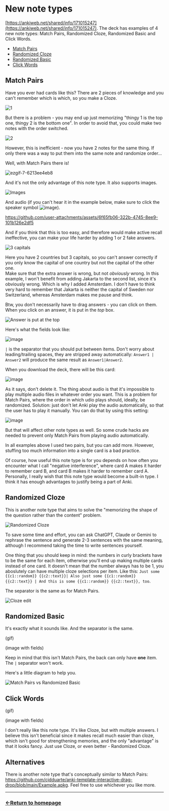 # New note types

[https://ankiweb.net/shared/info/171015247](https://ankiweb.net/shared/info/171015247). The deck has examples of 4 new note types: Match Pairs, Randomized Cloze, Randomized Basic and Click Words.

- [Match Pairs](#match-pairs)
- [Randomized Cloze](#randomized-cloze)
- [Randomized Basic](#randomized-basic)
- [Click Words](#click-words)

## Match Pairs

Have you ever had cards like this? There are 2 pieces of knowledge and you can't remember which is which, so you make a Cloze.

![1](https://github.com/user-attachments/assets/def904c9-b78b-437f-ac66-d8f0807f155f)

But there is a problem - you may end up just memorizing "thingy 1 is the top one, thingy 2 is the bottom one". In order to avoid that, you could make two notes with the order switched.

![2](https://github.com/user-attachments/assets/8ef6dd0a-6417-4106-a422-10048bd67af6)

However, this is inefficient - now you have 2 notes for the same thing. If only there was a way to put them into the same note and randomize order...

Well, with Match Pairs there is!


![ezgif-7-6213ee4eb8](https://github.com/user-attachments/assets/8b2ef2dd-1211-4ddd-9e36-d50dad5cd14c)

And it's not the only advantage of this note type. It also supports images.

![Images](https://github.com/user-attachments/assets/5edef924-016f-46c1-aa11-a53f4e708ed2)

And audio (if you can't hear it in the example below, make sure to click the speaker symbol ![image](https://github.com/user-attachments/assets/7c5e85ac-1357-4ac3-a68b-c2a65e0d2877)).

https://github.com/user-attachments/assets/6f65fb06-322b-4745-8ee9-101b126e2df5

And if you think that this is too easy, and therefore would make active recall ineffective, you can make your life harder by adding 1 or 2 fake answers.

![3 capitals](https://github.com/user-attachments/assets/4133a134-4501-4a7b-a17b-a562d0ec3228)

Here you have 2 countries but 3 capitals, so you can't answer correctly if you only know the capital of one country but not the capital of the other one. <br />
Make sure that the extra answer is wrong, but not *obviously* wrong. In this example, I won't benefit from adding Jakarta to the second list, since it's obviously wrong. Which is why I added Amsterdam. I don't have to think very hard to remember that Jakarta is neither the capital of Sweden nor Switzerland, whereas Amsterdam makes me pause and think.

Btw, you don't necessarily have to drag answers - you can click on them. When you click on an answer, it is put in the *top* box.

![Answer is put at the top](https://github.com/user-attachments/assets/4c1fbea7-7f69-4a34-81c1-d0e86637d2dc)

Here's what the fields look like:

![image](https://github.com/user-attachments/assets/87a2b1b6-231b-40c2-8934-b0f9977b1cd8)

`|` is the separator that you should put between items. Don't worry about leading/trailing spaces, they are stripped away automatically: `Answer1 | Answer2` will produce the same result as `Answer1|Answer2`.


When you download the deck, there will be this card:

![image](https://github.com/user-attachments/assets/ff46142b-776b-479a-bf9a-884e76761ef3)

As it says, don't delete it. The thing about audio is that it's impossible to play multiple audio files in whatever order you want. This is a problem for Match Pairs, where the order in which udio plays should, ideally, be randomized. Solution: just don't let Anki play the audio automatically, so that the user has to play it manually. You can do that by using this setting:

![image](https://github.com/user-attachments/assets/1708ee2d-c553-4233-acb4-472be5d0cb0d)

But that will affect other note types as well. So some crude hacks are needed to prevent only Match Pairs from playing audio automatically.

In all examples above I used two pairs, but you can add more. However, stuffing too much information into a single card is a bad practice.

Of course, how useful this note type is for you depends on how often you encounter what I call "negative interference", where card A makes it harder to remember card B, and card B makes it harder to remember card A. Personally, I really wish that this note type would become a built-in type. I think it has enough advantages to justify being a part of Anki.

## Randomized Cloze

This is another note type that aims to solve the "memorizing the shape of the question rather than the content" problem.

![Randomized Cloze](https://github.com/user-attachments/assets/75c665cc-470a-4930-b527-ef1e586ab04b)

To save some time and effort, you can ask ChatGPT, Claude or Gemini to rephrase the sentence and generate 2-3 sentences with the same meaning, although I recommend taking the time to write sentences yourself.

One thing that you should keep in mind: the numbers in curly brackets have to be the same for each item, otherwise you'll end up making multiple cards instead of one card. It doesn't mean that the number always has to be 1, you aboslutely can have multiple cloze selections per item. Like this: `Just some {{c1::random}} {{c2::text}}| Also just some {{c1::random}} {{c2::text}} | And this is some {{c1::random}} {{c2::text}}, too`.

The separator is the same as for Match Pairs.

![Cloze edit](https://github.com/user-attachments/assets/5881adc5-7150-4f3a-8efa-90517425eb7a)

## Randomized Basic

It's exactly what it sounds like. And the separator is the same.

(gif)

(image with fields)

Keep in mind that this isn't Match Pairs, the back can only have **one** item. The `|` separator won't work.

Here's a little diagram to help you.

![Match Pairs vs Randomized Basic](https://github.com/user-attachments/assets/3926eee6-4146-403c-be11-e5e96775f151)


## Click Words

(gif)

(image with fields)

I don't really like this note type. It's like Cloze, but with multiple answers. I believe this isn't beneficial since it makes recall much easier than cloze, which isn't good for strengthening memories, and the only "advantage" is that it looks fancy. Just use Cloze, or even better - Randomized Cloze.


## Alternatives

There is another note type that's conceptually similar to Match Pairs: https://github.com/cjdduarte/anki-template-interactive-drag-drop/blob/main/Example.apkg. Feel free to use whichever you like more.

___
### [←Return to homepage](https://expertium.github.io/)
